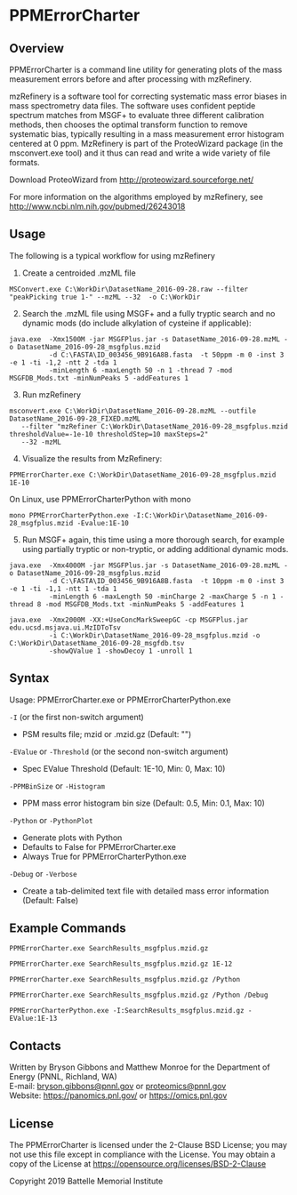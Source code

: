 # PPMErrorCharter

## Overview
PPMErrorCharter is a command line utility for generating plots of the 
mass measurement errors before and after processing with mzRefinery.

mzRefinery is a software tool for correcting systematic mass error biases in 
mass spectrometry data files. The software uses confident peptide spectrum matches 
from MSGF+ to evaluate three different calibration methods, then chooses the 
optimal transform function to remove systematic bias, typically resulting in 
a mass measurement error histogram centered at 0 ppm. MzRefinery is part of the 
ProteoWizard package (in the msconvert.exe tool) and it thus can read and write 
a wide variety of file formats.

Download ProteoWizard from http://proteowizard.sourceforge.net/

For more information on the algorithms employed by mzRefinery, see http://www.ncbi.nlm.nih.gov/pubmed/26243018

## Usage

The following is a typical workflow for using mzRefinery

1. Create a centroided .mzML file

```
MSConvert.exe C:\WorkDir\DatasetName_2016-09-28.raw --filter "peakPicking true 1-" --mzML --32  -o C:\WorkDir
```


2. Search the .mzML file using MSGF+ and a fully tryptic search and no dynamic mods (do include alkylation of cysteine if applicable):

```
java.exe  -Xmx1500M -jar MSGFPlus.jar -s DatasetName_2016-09-28.mzML -o DatasetName_2016-09-28_msgfplus.mzid 
          -d C:\FASTA\ID_003456_9B916A8B.fasta  -t 50ppm -m 0 -inst 3 -e 1 -ti -1,2 -ntt 2 -tda 1 
          -minLength 6 -maxLength 50 -n 1 -thread 7 -mod MSGFDB_Mods.txt -minNumPeaks 5 -addFeatures 1
```

3. Run mzRefinery

```
msconvert.exe C:\WorkDir\DatasetName_2016-09-28.mzML --outfile DatasetName_2016-09-28_FIXED.mzML 
   --filter "mzRefiner C:\WorkDir\DatasetName_2016-09-28_msgfplus.mzid thresholdValue=-1e-10 thresholdStep=10 maxSteps=2" 
   --32 -mzML
```

4. Visualize the results from MzRefinery:

```
PPMErrorCharter.exe C:\WorkDir\DatasetName_2016-09-28_msgfplus.mzid 1E-10
```

On Linux, use PPMErrorCharterPython with mono
```
mono PPMErrorCharterPython.exe -I:C:\WorkDir\DatasetName_2016-09-28_msgfplus.mzid -Evalue:1E-10
```
 

5. Run MSGF+ again, this time using a more thorough search, for example using partially tryptic or non-tryptic, or adding additional dynamic mods.

```
java.exe  -Xmx4000M -jar MSGFPlus.jar -s DatasetName_2016-09-28.mzML -o DatasetName_2016-09-28_msgfplus.mzid 
          -d C:\FASTA\ID_003456_9B916A8B.fasta  -t 10ppm -m 0 -inst 3 -e 1 -ti -1,1 -ntt 1 -tda 1 
          -minLength 6 -maxLength 50 -minCharge 2 -maxCharge 5 -n 1 -thread 8 -mod MSGFDB_Mods.txt -minNumPeaks 5 -addFeatures 1
```

```
java.exe  -Xmx2000M -XX:+UseConcMarkSweepGC -cp MSGFPlus.jar edu.ucsd.msjava.ui.MzIDToTsv 
          -i C:\WorkDir\DatasetName_2016-09-28_msgfplus.mzid -o C:\WorkDir\DatasetName_2016-09-28_msgfdb.tsv 
          -showQValue 1 -showDecoy 1 -unroll 1
```

## Syntax

Usage: PPMErrorCharter.exe or PPMErrorCharterPython.exe

`-I` (or the first non-switch argument)
* PSM results file; mzid or .mzid.gz (Default: "")

`-EValue` or `-Threshold` (or the second non-switch argument)
* Spec EValue Threshold (Default: 1E-10, Min: 0, Max: 10)

`-PPMBinSize` or `-Histogram`
* PPM mass error histogram bin size (Default: 0.5, Min: 0.1, Max: 10)

`-Python` or `-PythonPlot`
* Generate plots with Python
* Defaults to False for PPMErrorCharter.exe
* Always True for PPMErrorCharterPython.exe

`-Debug` or `-Verbose`
* Create a tab-delimited text file with detailed mass error information (Default: False)

## Example Commands

`PPMErrorCharter.exe SearchResults_msgfplus.mzid.gz`

`PPMErrorCharter.exe SearchResults_msgfplus.mzid.gz 1E-12`

`PPMErrorCharter.exe SearchResults_msgfplus.mzid.gz /Python`

`PPMErrorCharter.exe SearchResults_msgfplus.mzid.gz /Python /Debug`

`PPMErrorCharterPython.exe -I:SearchResults_msgfplus.mzid.gz -EValue:1E-13`


## Contacts

Written by Bryson Gibbons and Matthew Monroe for the Department of Energy (PNNL, Richland, WA) \
E-mail: bryson.gibbons@pnnl.gov or proteomics@pnnl.gov \
Website: https://panomics.pnl.gov/ or https://omics.pnl.gov

## License

The PPMErrorCharter is licensed under the 2-Clause BSD License; 
you may not use this file except in compliance with the License.
You may obtain a copy of the License at https://opensource.org/licenses/BSD-2-Clause

Copyright 2019 Battelle Memorial Institute
